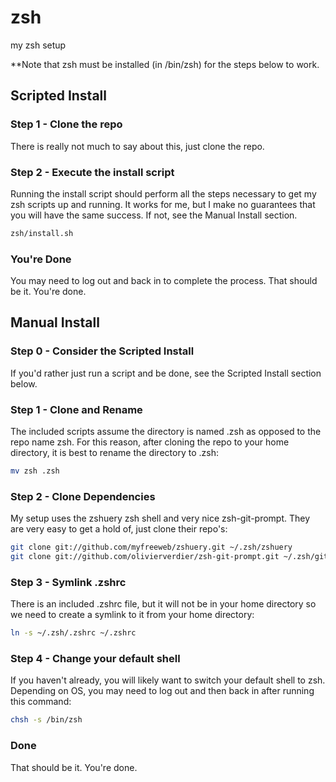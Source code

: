 # zsh

my zsh setup

**Note that zsh must be installed (in /bin/zsh) for the steps below to work.

## Scripted Install

### Step 1 - Clone the repo
There is really not much to say about this, just clone the repo.

### Step 2 - Execute the install script
Running the install script should perform all the steps necessary to get my zsh scripts up and running.
It works for me, but I make no guarantees that you will have the same success.  If not, see the Manual Install section.
```bash
zsh/install.sh
```

### You're Done
You may need to log out and back in to complete the process.  That should be it.  You're done.

## Manual Install

### Step 0 - Consider the Scripted Install
If you'd rather just run a script and be done, see the Scripted Install section below.

### Step 1 - Clone and Rename
The included scripts assume the directory is named .zsh as opposed to the repo name zsh.  For this reason, after
cloning the repo to your home directory, it is best to rename the directory to .zsh:
```bash
mv zsh .zsh
```

### Step 2 - Clone Dependencies
My setup uses the zshuery zsh shell and very nice zsh-git-prompt.  They are very easy to get a hold of, just
clone their repo's:
```bash
git clone git://github.com/myfreeweb/zshuery.git ~/.zsh/zshuery 
git clone git://github.com/olivierverdier/zsh-git-prompt.git ~/.zsh/git-prompt
```

### Step 3 - Symlink .zshrc
There is an included .zshrc file, but it will not be in your home directory so we need to create a symlink to
it from your home directory:
```bash
ln -s ~/.zsh/.zshrc ~/.zshrc 
```

### Step 4 - Change your default shell
If you haven't already, you will likely want to switch your default shell to zsh.  Depending on OS, you may need
to log out and then back in after running this command:
```bash
chsh -s /bin/zsh
```

### Done
That should be it.  You're done.
